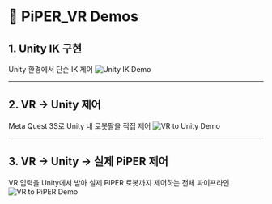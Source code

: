 # 🎥 PiPER_VR Demos

## 1. Unity IK 구현
Unity 환경에서 단순 IK 제어
![Unity IK Demo](docs/piper_ik.gif)

---

## 2. VR → Unity 제어
Meta Quest 3S로 Unity 내 로봇팔을 직접 제어
![VR to Unity Demo](docs/piper_vr.gif)

---

## 3. VR → Unity → 실제 PiPER 제어
VR 입력을 Unity에서 받아 실제 PiPER 로봇까지 제어하는 전체 파이프라인
![VR to PiPER Demo](docs/vr_piper.gif)
